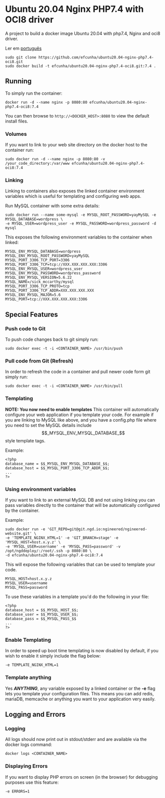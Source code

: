 # Ubuntu 20.04 Nginx PHP7.4 with OCI8 driver
A project to build a docker image Ubuntu 20.04 with php7.4, Nginx and oci8 driver.

Ler em [português](https://github.com/efcunha/ubuntu20.04-nginx-php7.4-oci8/tree/master/translation)

```
sudo git clone https://github.com/efcunha/ubuntu20.04-nginx-php7.4-oci8.git
sudo docker build -t efcunha/ubuntu20.04-nginx-php7.4-oci8.git:7.4 .
```

## Running
To simply run the container:
```
docker run -d --name nginx -p 8080:80 efcunha/ubuntu20.04-nginx-php7.4-oci8:7.4
```

You can then browse to ```http://<DOCKER_HOST>:8080``` to view the default install files.
### Volumes
If you want to link to your web site directory on the docker host to the container run:
```
sudo docker run -d --name nginx -p 8080:80 -v /your_code_directory:/var/www efcunha/ubuntu20.04-nginx-php7.4-oci8:7.4
```

### Linking
Linking to containers also exposes the linked container environment variables 
which is useful for templating and configuring web apps.

Run MySQL container with some extra details:
```
sudo docker run --name some-mysql -e MYSQL_ROOT_PASSWORD=yayMySQL -e MYSQL_DATABASE=wordpress \
-e MYSQL_USER=wordpress_user -e MYSQL_PASSWORD=wordpress_password -d mysql
```

This exposes the following environment variables to the container when linked:
```
MYSQL_ENV_MYSQL_DATABASE=wordpress
MYSQL_ENV_MYSQL_ROOT_PASSWORD=yayMySQL
MYSQL_PORT_3306_TCP_PORT=3306
MYSQL_PORT_3306_TCP=tcp://XXX.XXX.XXX.XXX:3306
MYSQL_ENV_MYSQL_USER=wordpress_user
MYSQL_ENV_MYSQL_PASSWORD=wordpress_password
MYSQL_ENV_MYSQL_VERSION=5.6.22
MYSQL_NAME=/sick_mccarthy/mysql
MYSQL_PORT_3306_TCP_PROTO=tcp
MYSQL_PORT_3306_TCP_ADDR=XXX.XXX.XXX.XXX
MYSQL_ENV_MYSQL_MAJOR=5.6
MYSQL_PORT=tcp://XXX.XXX.XXX.XXX:3306
```

## Special Features
### Push code to Git
To push code changes back to git simply run:
```
sudo docker exec -t -i <CONTAINER_NAME> /usr/bin/push
```

### Pull code from Git (Refresh)
In order to refresh the code in a container and pull newer code form git simply run:
```
sudo docker exec -t -i <CONTAINER_NAME> /usr/bin/pull
```

### Templating
**NOTE: You now need to enable templates**
This container will automatically configure your web application if you template your code. 
For example if you are linking to MySQL like above, and you have a config.php file where 
you need to set the MySQL details include $$_MYSQL_ENV_MYSQL_DATABASE_$$ style template tags.

Example:
```
<?php
database_name = $$_MYSQL_ENV_MYSQL_DATABASE_$$;
database_host = $$_MYSQL_PORT_3306_TCP_ADDR_$$;
...
?>
```

### Using environment variables
If you want to link to an external MySQL DB and not using linking you can pass variables directly 
to the container that will be automatically configured by the container.

Example:
```
sudo docker run -e 'GIT_REPO=git@git.ngd.io:ngineered/ngineered-website.git' \
-e 'TEMPLATE_NGINX_HTML=1' -e 'GIT_BRANCH=stage' -e 'MYSQL_HOST=host.x.y.z' \
-e 'MYSQL_USER=username' -e 'MYSQL_PASS=password' -v /opt/ngddeploy/:/root/.ssh -p 8080:80 \
-d efcunha/ubuntu20.04-nginx-php7.4-oci8:7.4
```

This will expose the following variables that can be used to template your code.
```
MYSQL_HOST=host.x.y.z
MYSQL_USER=username
MYSQL_PASS=password
```

To use these variables in a template you'd do the following in your file:
```
<?php
database_host = $$_MYSQL_HOST_$$;
database_user = $$_MYSQL_USER_$$;
database_pass = $$_MYSQL_PASS_$$
...
?>
```

### Enable Templating
In order to speed up boot time templating is now disabled by default, 
if you wish to enable it simply include the flag below:
```
-e TEMPLATE_NGINX_HTML=1
```

### Template anything
Yes ***ANYTHING***, any variable exposed by a linked container or the **-e** 
flag lets you template your configuration files. 
This means you can add redis, mariaDB, memcache or anything you want to your application very easily.

## Logging and Errors

### Logging
All logs should now print out in stdout/stderr and are available via the docker logs command:
```
docker logs <CONTAINER_NAME>
```

### Displaying Errors
If you want to display PHP errors on screen (in the browser) for debugging purposes use this feature:
```
-e ERRORS=1
```